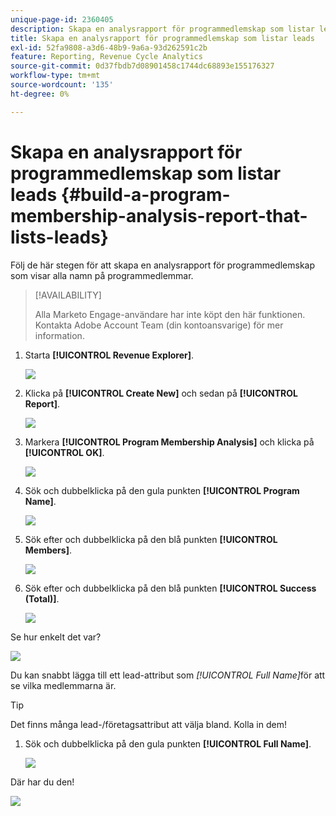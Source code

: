 ```yaml
---
unique-page-id: 2360405
description: Skapa en analysrapport för programmedlemskap som listar leads - Marketo Docs - produktdokumentation
title: Skapa en analysrapport för programmedlemskap som listar leads
exl-id: 52fa9808-a3d6-48b9-9a6a-93d262591c2b
feature: Reporting, Revenue Cycle Analytics
source-git-commit: 0d37fbdb7d08901458c1744dc68893e155176327
workflow-type: tm+mt
source-wordcount: '135'
ht-degree: 0%

---
```


# Skapa en analysrapport för programmedlemskap som listar leads {#build-a-program-membership-analysis-report-that-lists-leads}

Följ de här stegen för att skapa en analysrapport för programmedlemskap som visar alla namn på programmedlemmar.

>[!AVAILABILITY]
>
>Alla Marketo Engage-användare har inte köpt den här funktionen. Kontakta Adobe Account Team (din kontoansvarige) för mer information.

1. Starta **[!UICONTROL Revenue Explorer]**.

   ![](assets/one.png)

1. Klicka på **[!UICONTROL Create New]** och sedan på **[!UICONTROL Report]**.

   ![](assets/two.png)

1. Markera **[!UICONTROL Program Membership Analysis]** och klicka på **[!UICONTROL OK]**.

   ![](assets/three.png)

1. Sök och dubbelklicka på den gula punkten **[!UICONTROL Program Name]**.

   ![](assets/four.png)

1. Sök efter och dubbelklicka på den blå punkten **[!UICONTROL Members]**.

   ![](assets/five.png)

1. Sök efter och dubbelklicka på den blå punkten **[!UICONTROL Success (Total)]**.

   ![](assets/six.png)

Se hur enkelt det var?

![](assets/seven.png)

Du kan snabbt lägga till ett lead-attribut som _[!UICONTROL Full Name]_&#x200B;för att se vilka medlemmarna är.

>[!TIP]
>
>Det finns många lead-/företagsattribut att välja bland. Kolla in dem!

1. Sök och dubbelklicka på den gula punkten **[!UICONTROL Full Name]**.

   ![](assets/eight.png)

Där har du den!

![](assets/nine.png)
